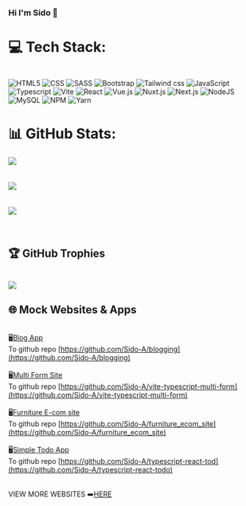### Hi I'm Sido 👋


# 💻 Tech Stack:
<br/>![HTML5](https://img.shields.io/badge/html5-%23E34F26.svg?style=for-the-badge&logo=html5&logoColor=white) ![CSS](https://img.shields.io/badge/CSS3-1572B6?style=for-the-badge&logo=css3&logoColor=white) ![SASS](https://img.shields.io/badge/SASS-hotpink.svg?style=for-the-badge&logo=SASS&logoColor=white) ![Bootstrap](https://img.shields.io/badge/bootstrap-%23563D7C.svg?style=for-the-badge&logo=bootstrap&logoColor=white) ![Tailwind css](https://img.shields.io/badge/Tailwind%20CSS-06B6D4.svg?style=for-the-badge&logo=Tailwind-CSS&logoColor=white) ![JavaScript](https://img.shields.io/badge/javascript-%23323330.svg?style=for-the-badge&logo=javascript&logoColor=%23F7DF1E) ![Typescript](https://img.shields.io/badge/TypeScript-3178C6?style=for-the-badge&logo=typescript&logoColor=white) ![Vite](https://img.shields.io/badge/Vite-646CFF.svg?style=for-the-badge&logo=Vite&logoColor=white) ![React](https://img.shields.io/badge/react-%2320232a.svg?style=for-the-badge&logo=react&logoColor=%2361DAFB) ![Vue.js](https://img.shields.io/badge/vuejs-%2335495e.svg?style=for-the-badge&logo=vuedotjs&logoColor=%234FC08D) ![Nuxt.js](https://img.shields.io/badge/nuxt.js-00DC82?style=for-the-badge&logo=nuxt.js&logoColor=white) ![Next.js](https://img.shields.io/badge/next.js-000000?style=for-the-badge&logo=nextdotjs&logoColor=white)	![NodeJS](https://img.shields.io/badge/node.js-6DA55F?style=for-the-badge&logo=node.js&logoColor=white) ![MySQL](https://img.shields.io/badge/MySQL-4479A1?style=for-the-badge&logo=mysql&logoColor=white)  ![NPM](https://img.shields.io/badge/NPM-%23000000.svg?style=for-the-badge&logo=npm&logoColor=white) ![Yarn](https://img.shields.io/badge/yarn-%232C8EBB.svg?style=for-the-badge&logo=yarn&logoColor=white) 

# 📊 GitHub Stats:
![](https://github-readme-stats.vercel.app/api/top-langs/?username=Sido-A&theme=tokyonight&hide_border=false&include_all_commits=true&count_private=true&layout=compact)
<br/>
<br/>
<br/>
![](https://github-readme-stats.vercel.app/api?username=Sido-A&theme=tokyonight&hide_border=false&include_all_commits=true&count_private=true)
<br/>
<br/>
<br/>
![](https://github-readme-streak-stats.herokuapp.com/?user=Sido-A&theme=tokyonight&hide_border=false)<br/>
<br/>
<br/>


## 🏆 GitHub Trophies
<br/>![](https://github-profile-trophy.vercel.app/?username=Sido-A&theme=tokyonight&no-frame=true&no-bg=false&margin-w=4)

## 🌐 Mock Websites & Apps
<br/>🖥️[Blog App](https://blog-app-35829.web.app/)
<br/>To github repo [https://github.com/Sido-A/blogging](https://github.com/Sido-A/blogging)
<br/>
<br/>🖥️[Multi Form Site](https://vite-typescript-multi-form.netlify.app/)
<br/>To github repo [https://github.com/Sido-A/vite-typescript-multi-form](https://github.com/Sido-A/vite-typescript-multi-form)
<br/>
<br/>🖥️[Furniture E-com site](https://ec-furniture-clone.firebaseapp.com/magazine)
<br/>To github repo [https://github.com/Sido-A/furniture_ecom_site](https://github.com/Sido-A/furniture_ecom_site)
<br/>
<br/>🖥️[Simple Todo App](https://typescript-react-todoapp.netlify.app/)
<br/>To github repo [https://github.com/Sido-A/typescript-react-tod](https://github.com/Sido-A/typescript-react-todo)

<br/>VIEW MORE WEBSITES ➡️[HERE](https://github.com/Sido-A/websites)
